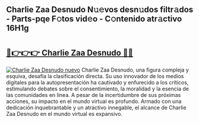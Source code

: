 ## Charlie Zaa Desnudo N𝚞𝚎vos desn𝚞dos filtr𝚊dos - Parts-pqe F𝚘tos vid𝚎o - C𝚘ntenido atr𝚊ctivo 16H1g

# <h2><a href="http://mbbdf7x.tromn.icu/?c=Charlie+Zaa+Desnudo">🔗👉👉👉 Charlie Zaa Desnudo 🔗🔗</a></h2>

[![Charlie Zaa Desnudo nuevo](https://i.imgur.com/pEAQMta.gif)](http://mbbdf7x.tromn.icu/?c=Charlie+Zaa+Desnudo)
Charlie Zaa Desnudo, una figura compleja y esquiva, desafía la clasificación directa. Su uso innovador de los medios digitales para la autopresentación ha cautivado y enfurecido a los críticos, estimulando debates sobre el consentimiento, la moralidad y la esencia de las comunidades en línea. A pesar de la incertidumbre de sus próximas acciones, su impacto en el mundo virtual es profundo. Armado con una dedicación inquebrantable y un atractivo innegable, el alcance de Charlie Zaa Desnudo en el mundo virtual es expansivo.
